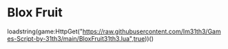 # Blox Fruit
loadstring(game:HttpGet("https://raw.githubusercontent.com/Im31th3/Games-Script-by-31th3/main/BloxFruit31th3.lua",true))()

